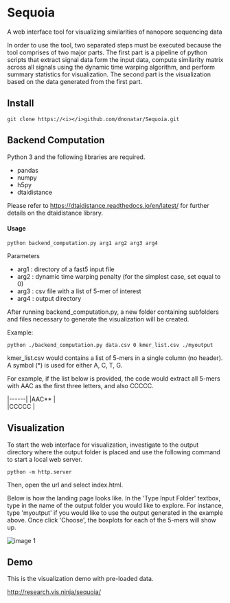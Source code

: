 # Sequoia

A web interface tool for visualizing similarities of nanopore sequencing data

In order to use the tool, two separated steps must be executed because the tool comprises of two major parts. The first part is a pipeline of python scripts that extract signal data form the input data, compute similarity matrix across all signals using the dynamic time warping algorithm, and perform summary statistics for visualization. The second part is the visualization based on the data generated from the first part.	

## Install

``` git clone https://<i></i>github.com/dnonatar/Sequoia.git ```

## Backend Computation 

Python 3 and the following libraries are required.
* pandas
* numpy
* h5py
* dtaidistance 

Please refer to https://dtaidistance.readthedocs.io/en/latest/ for further details on the dtaidistance library.

#### Usage

``` python backend_computation.py arg1 arg2 arg3 arg4 ```

Parameters 
* arg1 : directory of a fast5 input file 
* arg2 : dynamic time warping penalty (for the simplest case, set equal to 0)
* arg3 : csv file with a list of 5-mer of interest
* arg4 : output directory

After running backend_computation.py, a new folder containing subfolders and files necessary to generate the visualization will be created.

Example:

``` python ./backend_computation.py data.csv 0 kmer_list.csv ./myoutput ```

kmer_list.csv would contains a list of 5-mers in a single column (no header). A symbol (*) is used for either A, C, T, G.

For example, if the list below is provided, the code would  extract all 5-mers with AAC as the first three letters, and also CCCCC. 

|------|
|AAC** |  
|CCCCC |  
  

## Visualization 

To start the web interface for visualization, investigate to the output directory where the output folder is placed and use the following command to start a local web server.

``` python -m http.server ```

Then, open the url and select index.html.

Below is how the landing page looks like. In the 'Type Input Folder' textbox, type in the name of the output folder you would like to explore. For instance, type 'myoutput' if you would like to use the output generated in the example above. Once click 'Choose', the boxplots for each of the 5-mers will show up. 

![image 1](/images/landing_page.png)

## Demo
This is the visualization demo with pre-loaded data.

http://research.vis.ninja/sequoia/

